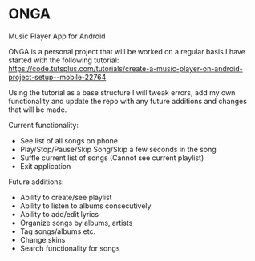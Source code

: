 # ONGA
Music Player App for Android 


ONGA is a personal project that will be worked on a regular basis 
I have started with the following tutorial: 
https://code.tutsplus.com/tutorials/create-a-music-player-on-android-project-setup--mobile-22764


Using the tutorial as a base structure I will tweak errors, add my own functionality and update the repo with any future additions and changes that will be made. 

Current functionality: 
* See list of all songs on phone 
* Play/Stop/Pause/Skip Song/Skip a few seconds in the song 
* Suffle current list of songs (Cannot see current playlist) 
* Exit application 


Future additions:
* Ability to create/see playlist 
* Ability to listen to albums consecutively 
* Ability to add/edit lyrics 
* Organize songs by albums, artists 
* Tag songs/albums etc. 
* Change skins 
* Search functionality for songs 
